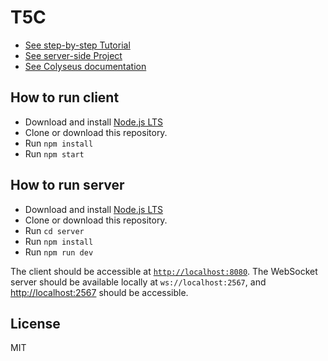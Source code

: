 # T5C

- [See step-by-step Tutorial](https://doc.babylonjs.com/guidedLearning/multiplayer/Colyseus)
- [See server-side Project](https://github.com/colyseus/tutorial-babylonjs-server)
- [See Colyseus documentation](https://docs.colyseus.io/)

## How to run client

- Download and install [Node.js LTS](https://nodejs.org/en/download/)
- Clone or download this repository.
- Run `npm install`
- Run `npm start`

## How to run server

- Download and install [Node.js LTS](https://nodejs.org/en/download/)
- Clone or download this repository.
- Run `cd server`
- Run `npm install`
- Run `npm run dev`

The client should be accessible at [`http://localhost:8080`](http://localhost:8080).
The WebSocket server should be available locally at `ws://localhost:2567`, and [http://localhost:2567](http://localhost:2567) should be accessible.

## License

MIT